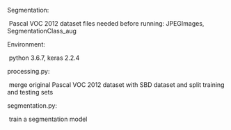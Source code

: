 Segmentation: 

​	Pascal VOC 2012 dataset files needed before running: JPEGImages, SegmentationClass_aug



Environment:

​	python 3.6.7, keras 2.2.4



processing.py: 

​	merge original Pascal VOC 2012 dataset with SBD dataset and split training and testing sets

segmentation.py:

​	train a segmentation model

